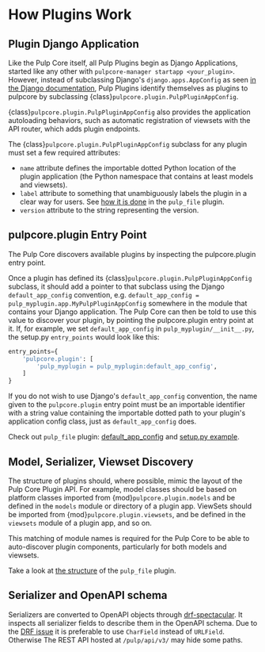 # How Plugins Work



## Plugin Django Application

Like the Pulp Core itself, all Pulp Plugins begin as Django Applications, started like any other
with `pulpcore-manager startapp <your_plugin>`. However, instead of subclassing Django's
`django.apps.AppConfig` as seen [in the Django documentation](https://docs.djangoproject.com/en/4.2/ref/applications/#for-application-authors), Pulp Plugins identify themselves as plugins to
pulpcore by subclassing {class}`pulpcore.plugin.PulpPluginAppConfig`.

{class}`pulpcore.plugin.PulpPluginAppConfig` also provides the application autoloading behaviors,
such as automatic registration of viewsets with the API router, which adds plugin endpoints.

The {class}`pulpcore.plugin.PulpPluginAppConfig` subclass for any plugin must set a few required
attributes:

- `name` attribute defines the importable dotted Python location of the plugin application (the
  Python namespace that contains at least models and viewsets).
- `label` attribute to something that unambiguously labels the plugin in a clear way for users.
  See [how it is done](https://github.com/pulp/pulp_file/blob/master/pulp_file/app/__init__.py) in
  the `pulp_file` plugin.
- `version` attribute to the string representing the version.



## pulpcore.plugin Entry Point

The Pulp Core discovers available plugins by inspecting the pulpcore.plugin entry point.

Once a plugin has defined its {class}`pulpcore.plugin.PulpPluginAppConfig` subclass, it should add
a pointer to that subclass using the Django `default_app_config` convention, e.g.
`default_app_config = pulp_myplugin.app.MyPulpPluginAppConfig` somewhere in the module that
contains your Django application. The Pulp Core can then be told to use this value to discover your
plugin, by pointing the pulpcore.plugin entry point at it. If, for example, we set
`default_app_config` in `pulp_myplugin/__init__.py`, the setup.py `entry_points` would look like
this:

```python
entry_points={
    'pulpcore.plugin': [
        'pulp_myplugin = pulp_myplugin:default_app_config',
    ]
}
```

If you do not wish to use Django's `default_app_config` convention, the name given to the
`pulpcore.plugin` entry point must be an importable identifier with a string value containing the
importable dotted path to your plugin's application config class, just as `default_app_config`
does.

Check out `pulp_file` plugin: [default_app_config](https://github.com/pulp/pulp_file/blob/master/pulp_file/__init__.py) and [setup.py example](https://github.com/pulp/pulp_file/blob/master/setup.py).



## Model, Serializer, Viewset Discovery

The structure of plugins should, where possible, mimic the layout of the Pulp Core Plugin API. For
example, model classes should be based on platform classes imported from
{mod}`pulpcore.plugin.models` and be defined in the `models` module or directory of a plugin app.
ViewSets should be imported from {mod}`pulpcore.plugin.viewsets`, and be defined in the `viewsets`
module of a plugin app, and so on.

This matching of module names is required for the Pulp Core to be able to auto-discover plugin
components, particularly for both models and viewsets.

Take a look at [the structure](https://github.com/pulp/pulp_file/tree/master/pulp_file/app) of
the `pulp_file` plugin.

## Serializer and OpenAPI schema

Serializers are converted to OpenAPI objects through [drf-spectacular](https://github.com/tfranzel/drf-spectacular).
It inspects all serializer fields to describe them in the OpenAPI schema.
Due to the [DRF issue](https://github.com/encode/django-rest-framework/issues/7354)
it is preferable to use `CharField` instead of `URLField`.
Otherwise The REST API hosted at `/pulp/api/v3/` may hide some paths.
